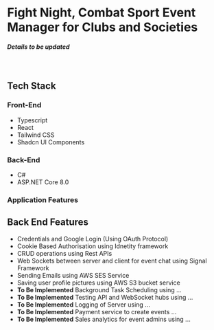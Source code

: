 <h1>Fight Night, Combat Sport Event Manager for Clubs and Societies </h1>
<h5> Details to be updated </h5>
<br>

<h2> Tech Stack </h2>
<h3>Front-End</h3>
<ul>
  <li> Typescript </li>
  <li> React </li>
  <li> Tailwind CSS </li>
  <li> Shadcn UI Components </li>
</ul>

<h3>Back-End</h3>
<ul>
  <li> C# </li>
  <li> ASP.NET Core 8.0 </li>
</ul>

<h3> Application Features </h3>
<ul>
  
</ul>

<h2> Back End Features </h2>
<ul>
  <li> Credentials and Google Login (Using OAuth Protocol) </li>
  <li> Cookie Based Authorisation using Idnetity framework </li>
  <li> CRUD operations using Rest APIs </li>
  <li> Web Sockets between server and client for event chat using Signal Framework </li>
  <li> Sending Emails using AWS SES Service </li>
  <li> Saving user profile pictures using AWS S3 bucket service </li>
  <li> <b>To Be Implemented</b> Background Task Scheduling using ... </li> 
  <li> <b>To Be Implemented</b> Testing API and WebSocket hubs using ... </li>
  <li> <b>To Be Implemented</b> Logging of Server using ... </li>
  <li> <b>To Be Implemented</b> Payment service to create events ... </li>
  <li> <b>To Be Implemented</b> Sales analytics for event admins using ... </li>
</ul>
